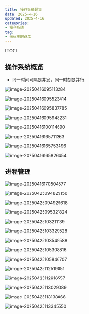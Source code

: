 ```yaml
---
title: 操作系统题集
date: 2025-4-16
updated: 2025-4-16
categories: 
- 操作系统
tag:
- 带砖生的速成
---
```

<!-- toc -->

[TOC]

## 操作系统概览

- 同一时间间隔是并发，同一时刻是并行

![image-20250416095113284](https://s2.loli.net/2025/04/16/dMfcwPx1m87jZQI.png)

![image-20250416095523414](https://s2.loli.net/2025/04/16/IfWTMwZVxO32U9i.png)

![image-20250416095837785](https://s2.loli.net/2025/04/16/XxaKNriUgk6QO7F.png)

![image-20250416095948231](https://s2.loli.net/2025/04/16/rnY2Lv6seHzEWVO.png)

![image-20250416100114690](https://s2.loli.net/2025/04/16/xi3bd4nPWR7qO9y.png)

![image-20250416165711363](https://s2.loli.net/2025/04/16/VdnkUBoQOfi826I.png)

![image-20250416165753496](https://s2.loli.net/2025/04/16/XznpO8gImhoLxdS.png)

![image-20250416165826454](https://s2.loli.net/2025/04/16/jCHsZKP3rM57ESB.png)

## 进程管理

![image-20250416170504577](https://s2.loli.net/2025/04/16/QO1EFbRyAzC9V7U.png)

![image-20250425094829156](https://s2.loli.net/2025/04/25/wGRculWHnh5OQgY.png)

![image-20250425094929618](https://s2.loli.net/2025/04/25/487pEfUsFeJTbjr.png)

![image-20250425095321824](https://s2.loli.net/2025/04/25/RioZxHUplKAjvWX.png)

![image-20250425103211139](https://s2.loli.net/2025/04/25/1O8tcK6fjxl4q2I.png)

![image-20250425103329528](https://s2.loli.net/2025/04/25/I1xEWutlM3y8ihF.png)

![image-20250425103549588](https://s2.loli.net/2025/04/25/YWzOkdA4LtKqpmR.png)

![image-20250425105308816](https://s2.loli.net/2025/04/25/Eo9fmI4ytSkhqpV.png)

![image-20250425105846707](https://s2.loli.net/2025/04/25/8KVNMnPmO2To5QH.png)

![image-20250425112519051](https://s2.loli.net/2025/04/25/3xsT7F5Hp1ZnmQV.png)

![image-20250425112916557](https://s2.loli.net/2025/04/25/hxbMQansH1fdmAr.png)

![image-20250425113029089](https://s2.loli.net/2025/04/25/GtVIXTHPpzb7CWr.png)

![image-20250425113138066](https://s2.loli.net/2025/04/25/5ritEzcVZFnaLeA.png)

![image-20250425113345550](https://s2.loli.net/2025/04/25/C53i7gB9YdcOKoe.png)